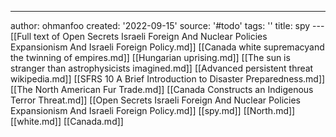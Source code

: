 ---
author: ohmanfoo
created: '2022-09-15'
source: '#todo'
tags: ''
title: spy
---[[Full text of Open Secrets Israeli Foreign And Nuclear Policies Expansionism And Israeli Foreign Policy.md]]
[[Canada white supremacyand the twinning of empires.md]]
[[Hungarian uprising.md]]
[[The sun is stranger than astrophysicists imagined.md]]
[[Advanced persistent threat wikipedia.md]]
[[SFRS 10 A Brief Introduction to Disaster Preparedness.md]]
[[The North American Fur Trade.md]]
[[Canada Constructs an Indigenous Terror Threat.md]]
[[Open Secrets Israeli Foreign And Nuclear Policies Expansionism And Israeli Foreign Policy.md]]
[[spy.md]]
[[North.md]]
[[white.md]]
[[Canada.md]]
